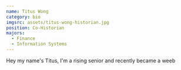 ```yaml
---
name: Titus Wong
category: bio
imgsrc: assets/titus-wong-historian.jpg
position: Co-Historian
majors:
  - Finance
  - Information Systems
---
```

Hey my name's Titus, I'm a rising senior and recently became a weeb